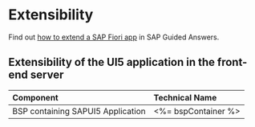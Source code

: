 # Extensibility

Find out [how to extend a SAP Fiori app](http://bit.ly/2Ifw5lD "Guided Answers") in SAP Guided Answers.

## Extensibility of the UI5 application in the front-end server

| Component                         | Technical Name      |
|:----------------------------------|:--------------------|
| BSP containing SAPUI5 Application | <%= bspContainer %> |

